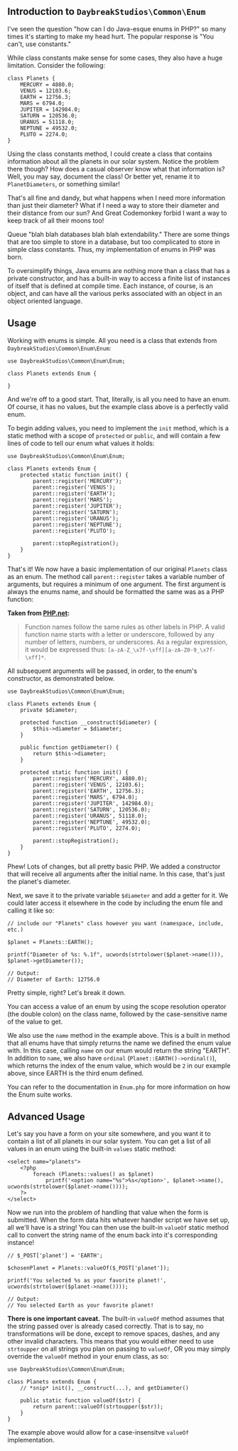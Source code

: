 ## Introduction to `DaybreakStudios\Common\Enum`

I've seen the question "how can I do Java-esque enums in PHP?" so many times it's starting to make my head hurt. The
popular response is "You can't, use constants."

While class constants make sense for some cases, they also have a huge limitation. Consider the following:

```
class Planets {
	MERCURY = 4880.0;
	VENUS = 12103.6;
	EARTH = 12756.3;
	MARS = 6794.0;
	JUPITER = 142984.0;
	SATURN = 120536.0;
	URANUS = 51118.0;
	NEPTUNE = 49532.0;
	PLUTO = 2274.0;
}
```

Using the class constants method, I could create a class that contains information about all the planets in our solar
system. Notice the problem there though? How does a casual observer know what that information is? Well, you may say,
document the class! Or better yet, rename it to `PlanetDiameters`, or something similar!

That's all fine and dandy, but what happens when I need more information than just their diameter? What if I need a way
to store their diameter and their distance from our sun? And Great Codemonkey forbid I want a way to keep track of all
their moons too!

Queue "blah blah databases blah blah extendability." There are some things that are too simple to store in a
database, but too complicated to store in simple class constants. Thus, my implementation of enums in PHP was born.

To oversimplify things, Java enums are nothing more than a class that has a private constructor, and has a built-in way
to access a finite list of instances of itself that is defined at compile time. Each instance, of course, is an object,
and can have all the various perks associated with an object in an object oriented language.

## Usage

Working with enums is simple. All you need is a class that extends from `DaybreakStudios\Common\Enum\Enum`:

```
use DaybreakStudios\Common\Enum\Enum;

class Planets extends Enum {

}
```

And we're off to a good start. That, literally, is all you need to have an enum. Of course, it has no values, but the
example class above is a perfectly valid enum.

To begin adding values, you need to implement the `init` method, which is a static method with a scope of `protected` or
`public`, and will contain a few lines of code to tell our enum what values it holds:

```
use DaybreakStudios\Common\Enum\Enum;

class Planets extends Enum {
	protected static function init() {
		parent::register('MERCURY');
		parent::register('VENUS');
		parent::register('EARTH');
		parent::register('MARS');
		parent::register('JUPITER');
		parent::register('SATURN');
		parent::register('URANUS');
		parent::register('NEPTUNE');
		parent::register('PLUTO');

		parent::stopRegistration();
	}
}
```

That's it! We now have a basic implementation of our original `Planets` class as an enum. The method call `parent::register`
takes a variable number of arguments, but requires a minimum of one argument. The first argument is always the enums name,
and should be formatted the same was as a PHP function:

**Taken from [PHP.net](http://php.net/manual/en/functions.user-defined.php):**
> Function names follow the same rules as other labels in PHP. A valid function name starts with a letter or
> underscore, followed by any number of letters, numbers, or underscores. As a regular expression, it would be
> expressed thus: `[a-zA-Z_\x7f-\xff][a-zA-Z0-9_\x7f-\xff]*`.

All subsequent arguments will be passed, in order, to the enum's constructor, as demonstrated below.

```
use DaybreakStudios\Common\Enum\Enum;

class Planets extends Enum {
	private $diameter;

	protected function __construct($diameter) {
		$this->diameter = $diameter;
	}

	public function getDiameter() {
		return $this->diameter;
	}

	protected static function init() {
		parent::register('MERCURY', 4880.0);
		parent::register('VENUS', 12103.6);
		parent::register('EARTH', 12756.3);
		parent::register('MARS', 6794.0);
		parent::register('JUPITER', 142984.0);
		parent::register('SATURN', 120536.0);
		parent::register('URANUS', 51118.0);
		parent::register('NEPTUNE', 49532.0);
		parent::register('PLUTO', 2274.0);

		parent::stopRegistration();
	}
}
```

Phew! Lots of changes, but all pretty basic PHP. We added a constructor that will receive all arguments after the initial
name. In this case, that's just the planet's diameter.

Next, we save it to the private variable `$diameter` and add a getter for it. We could later access it elsewhere in the code
by including the enum file and calling it like so:

```
// include our "Planets" class however you want (namespace, include, etc.)

$planet = Planets::EARTH();

printf("Diameter of %s: %.1f", ucwords(strtolower($planet->name())), $planet->getDiameter());

// Output:
// Diameter of Earth: 12756.0
```

Pretty simple, right? Let's break it down.

You can access a value of an enum by using the scope resolution operator (the double colon) on the class name, followed
by the case-sensitive name of the value to get.

We also use the `name` method in the example above. This is a built in method that all enums have that simply returns the
name we defined the enum value with. In this case, calling `name` on our enum would return the string "EARTH". In addition
to `name`, we also have `ordinal` (`Planet::EARTH()->ordinal()`), which returns the index of the enum value, which would
be `2` in our example above, since EARTH is the third enum defined.

You can refer to the documentation in `Enum.php` for more information on how the Enum suite works.

## Advanced Usage

Let's say you have a form on your site somewhere, and you want it to contain a list of all planets in our solar system.
You can get a list of all values in an enum using the built-in `values` static method:

```
<select name="planets">
	<?php
		foreach (Planets::values() as $planet)
			printf('<option name="%s">%s</option>', $planet->name(), ucwords(strtolower($planet->name())));
	?>
</select>
```

Now we run into the problem of handling that value when the form is submitted. When the form data hits whatever handler
script we have set up, all we'll have is a string! You can then use the built-in `valueOf` static method call to convert
the string name of the enum back into it's corresponding instance!

```
// $_POST['planet'] = 'EARTH';

$chosenPlanet = Planets::valueOf($_POST['planet']);

printf('You selected %s as your favorite planet!', ucwords(strtolower($planet->name())));

// Output:
// You selected Earth as your favorite planet!
```

**There is one important caveat.** The built-in `valueOf` method assumes that the string passed over is already cased
correctly. That is to say, no transformations will be done, except to remove spaces, dashes, and any other invalid
characters. This means that you would either need to use `strtoupper` on all strings you plan on passing to `valueOf`,
OR you may simply override the `valueOf` method in your enum class, as so:

```
use DaybreakStudios\Common\Enum\Enum;

class Planets extends Enum {
	// *snip* init(), __construct(...), and getDiameter()

	public static function valueOf($str) {
		return parent::valueOf(strtoupper($str));
	}
}
```

The example above would allow for a case-insensitve `valueOf` implementation.